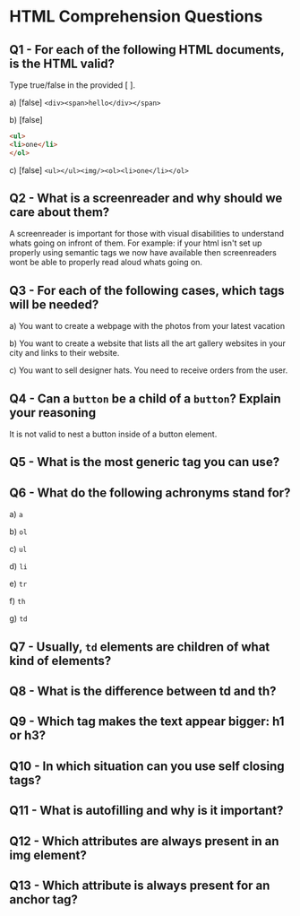 # HTML Comprehension Questions

## Q1 - For each of the following HTML documents, is the HTML valid?

Type true/false in the provided [ ].

a) [false] `<div><span>hello</div></span>`

b) [false]

```html
<ul>
<li>one</li>
</ol>
```

c) [false] `<ul></ul><img/><ol><li>one</li></ol>`

## Q2 - What is a screenreader and why should we care about them?

A screenreader is important for those with visual disabilities to understand whats going on infront of them. For example: if your html isn't set up properly using semantic tags we now have available then screenreaders wont be able to properly read aloud whats going on.

## Q3 - For each of the following cases, which tags will be needed?

a) You want to create a webpage with the photos from your latest vacation

b) You want to create a website that lists all the art gallery websites in your city and links to their website.

c) You want to sell designer hats. You need to receive orders from the user.

## Q4 - Can a `button` be a child of a `button`? Explain your reasoning

It is not valid to nest a button inside of a button element.

## Q5 - What is the most generic tag you can use?

## Q6 - What do the following achronyms stand for?

a) `a`

b) `ol`

c) `ul`

d) `li`

e) `tr`

f) `th`

g) `td`

## Q7 - Usually, `td` elements are children of what kind of elements?

## Q8 - What is the difference between td and th?

## Q9 - Which tag makes the text appear bigger: h1 or h3?

## Q10 - In which situation can you use self closing tags?

## Q11 - What is autofilling and why is it important?

## Q12 - Which attributes are always present in an img element?

## Q13 - Which attribute is always present for an anchor tag?

